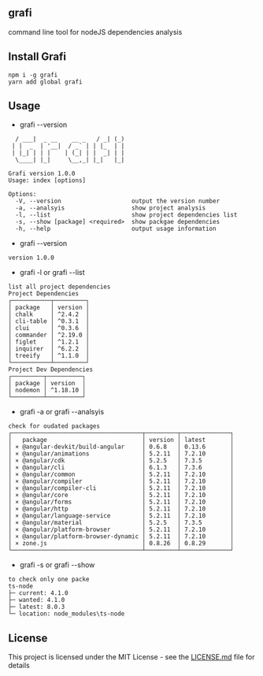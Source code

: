 ## grafi

command line tool for nodeJS dependencies analysis

## Install Grafi

```
npm i -g grafi
yarn add global grafi
```

## Usage

- grafi --version

```
  / ___|  _ __    __ _   / _| (_)
 | |  _  | '__|  / _` | | |_  | |
 | |_| | | |    | (_| | |  _| | |
  \____| |_|     \__,_| |_|   |_|

Grafi version 1.0.0
Usage: index [options]

Options:
  -V, --version                    output the version number
  -a, --analsyis                   show project analysis
  -l, --list                       show project dependencies list
  -s, --show [package] <required>  show packgae dependencies
  -h, --help                       output usage information
```

- grafi --version

```
version 1.0.0
```

- grafi -l or grafi --list

```
list all project dependencies
Project Dependencies
┌───────────┬─────────┐
│ package   │ version │
│ chalk     │ ^2.4.2  │
│ cli-table │ ^0.3.1  │
│ clui      │ ^0.3.6  │
│ commander │ ^2.19.0 │
│ figlet    │ ^1.2.1  │
│ inquirer  │ ^6.2.2  │
│ treeify   │ ^1.1.0  │
└───────────┴─────────┘
Project Dev Dependencies
┌─────────┬──────────┐
│ package │ version  │
│ nodemon │ ^1.18.10 │
└─────────┴──────────┘
```

- grafi -a or grafi --analsyis

```
check for oudated packages
┌─────────────────────────────────────┬─────────┬──────────────┐
│   package                           │ version │ latest       │
│ × @angular-devkit/build-angular     │ 0.6.8   │ 0.13.6       │
│ × @angular/animations               │ 5.2.11  │ 7.2.10       │
│ × @angular/cdk                      │ 5.2.5   │ 7.3.5        │
│ × @angular/cli                      │ 6.1.3   │ 7.3.6        │
│ × @angular/common                   │ 5.2.11  │ 7.2.10       │
│ × @angular/compiler                 │ 5.2.11  │ 7.2.10       │
│ × @angular/compiler-cli             │ 5.2.11  │ 7.2.10       │
│ × @angular/core                     │ 5.2.11  │ 7.2.10       │
│ × @angular/forms                    │ 5.2.11  │ 7.2.10       │
│ × @angular/http                     │ 5.2.11  │ 7.2.10       │
│ × @angular/language-service         │ 5.2.11  │ 7.2.10       │
│ × @angular/material                 │ 5.2.5   │ 7.3.5        │
│ × @angular/platform-browser         │ 5.2.11  │ 7.2.10       │
│ × @angular/platform-browser-dynamic │ 5.2.11  │ 7.2.10       │
│ × zone.js                           │ 0.8.26  │ 0.8.29       │
└─────────────────────────────────────┴─────────┴──────────────┘
```

- grafi -s <package name> or grafi --show <package name>

```
to check only one packe
ts-node
├─ current: 4.1.0
├─ wanted: 4.1.0
├─ latest: 8.0.3
└─ location: node_modules\ts-node

```

## License

This project is licensed under the MIT License - see the [LICENSE.md](LICENSE.md) file for details
